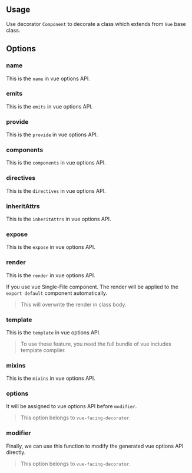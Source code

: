 ## Usage

Use decorator `Component` to decorate a class which extends from `Vue` base class.

[](./code-usage-base.ts ':include :type=code typescript')

## Options

### name

This is the `name` in vue options API.

[](./code-option-name.ts ':include :type=code typescript')

### emits

This is the `emits` in vue options API.

[](./code-option-emits.ts ':include :type=code typescript')

### provide

This is the `provide` in vue options API.

[](./code-option-provide.ts ':include :type=code typescript')

### components

This is the `components` in vue options API.

[](./code-option-components.ts ':include :type=code typescript')

### directives

This is the `directives` in vue options API.

[](./code-option-directives.ts ':include :type=code typescript')

### inheritAttrs

This is the `inheritAttrs` in vue options API.

[](./code-option-inherit-attrs.ts ':include :type=code typescript')

### expose

This is the `expose` in vue options API.

[](./code-option-expose.ts ':include :type=code typescript')

### render

This is the `render` in vue options API.

If you use vue Single-File component. The render will be applied to the `export default` component automatically.

> This will overwrite the render in class body.

[](./code-option-render.ts ':include :type=code typescript')

### template

This is the `template` in vue options API.

> To use these feature, you need the full bundle of vue includes template compiler.

[](./code-option-template.ts ':include :type=code typescript')

### mixins

This is the `mixins` in vue options API.

[](./code-option-mixins.ts ':include :type=code typescript')

### options

It will be assigned to vue options API before `modifier`.

> This option belongs to `vue-facing-decorator`.

[](./code-option-options.ts ':include :type=code typescript')

### modifier

Finally, we can use this function to modify the generated vue options API directly.

> This option belongs to `vue-facing-decorator`.

[](./code-option-modifier.ts ':include :type=code typescript')
